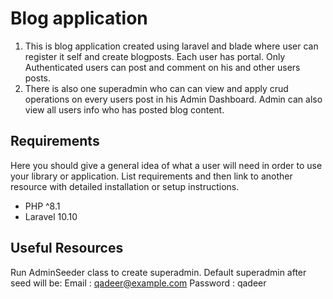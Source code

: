 # Blog application

1) This is blog application created using laravel and blade where user can register it self and create blogposts. Each user has portal. Only Authenticated users can post and comment on his and other users posts.
2) There is also one superadmin who can can view and apply crud operations on every users post in his Admin Dashboard. Admin can also view all users info who has posted blog content.

## Requirements

Here you should give a general idea of what a user will need in order to use your library or application. List requirements and then link to another resource with detailed installation or setup instructions.

- PHP ^8.1
- Laravel 10.10

## Useful Resources

Run AdminSeeder class to create superadmin. Default superadmin after seed will be:
Email : qadeer@example.com
Password : qadeer
